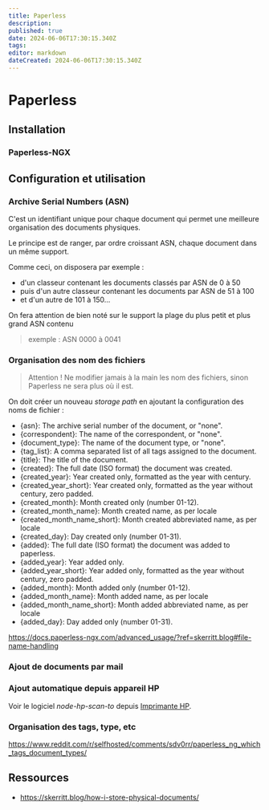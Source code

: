```yaml
---
title: Paperless
description: 
published: true
date: 2024-06-06T17:30:15.340Z
tags: 
editor: markdown
dateCreated: 2024-06-06T17:30:15.340Z
---
```


# Paperless

## Installation

### Paperless-NGX

## Configuration et utilisation

### Archive Serial Numbers (ASN)

C'est un identifiant unique pour chaque document qui permet une meilleure organisation des documents physiques.

Le principe est de ranger, par ordre croissant ASN, chaque document dans un même support.

Comme ceci, on disposera par exemple :
- d'un classeur contenant les documents classés par ASN de 0 à 50
- puis d'un autre classeur contenant les documents par ASN de 51 à 100
- et d'un autre de 101 à 150...

On fera attention de bien noté sur le support la plage du plus petit et plus grand ASN contenu

> exemple : ASN 0000 à 0041

### Organisation des nom des fichiers

> Attention ! Ne modifier jamais à la main les nom des fichiers, sinon Paperless ne sera plus où il est.

On doit créer un nouveau *storage path* en ajoutant la configuration des noms de fichier :

- {asn}: The archive serial number of the document, or "none".
- {correspondent}: The name of the correspondent, or "none".
- {document_type}: The name of the document type, or "none".
- {tag_list}: A comma separated list of all tags assigned to the document.
- {title}: The title of the document.
- {created}: The full date (ISO format) the document was created.
- {created_year}: Year created only, formatted as the year with century.
- {created_year_short}: Year created only, formatted as the year without century, zero padded.
- {created_month}: Month created only (number 01-12).
- {created_month_name}: Month created name, as per locale
- {created_month_name_short}: Month created abbreviated name, as per locale
- {created_day}: Day created only (number 01-31).
- {added}: The full date (ISO format) the document was added to paperless.
- {added_year}: Year added only.
- {added_year_short}: Year added only, formatted as the year without century, zero padded.
- {added_month}: Month added only (number 01-12).
- {added_month_name}: Month added name, as per locale
- {added_month_name_short}: Month added abbreviated name, as per locale
- {added_day}: Day added only (number 01-31).

<https://docs.paperless-ngx.com/advanced_usage/?ref=skerritt.blog#file-name-handling>

### Ajout de documents par mail

### Ajout automatique depuis appareil HP

Voir le logiciel *node-hp-scan-to* depuis [Imprimante HP](https://wiki.akipe.fr///books/infrastructure-numerique/page/imprimante-hp).

### Organisation des tags, type, etc

<https://www.reddit.com/r/selfhosted/comments/sdv0rr/paperless_ng_which_tags_document_types/>

## Ressources

- <https://skerritt.blog/how-i-store-physical-documents/>